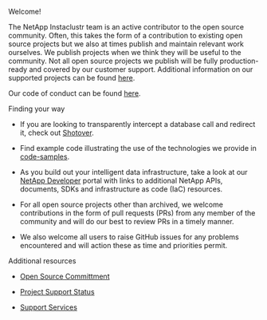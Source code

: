 Welcome! 

The NetApp Instaclustr team is an active contributor to the open source community. Often, this takes the form of a contribution to existing open source projects but we also at times publish and maintain relevant work ourselves. We publish projects when we think they will be useful to the community. Not all open source projects we publish will be fully production-ready and covered by our customer support. Additional information on our supported projects can be found [here](https://www.instaclustr.com/support/documentation/useful-information/instaclustr-open-source-project-status/). 

 

Our code of conduct can be found [here](https://github.com/instaclustr/.github/blob/main/CODE_OF_CONDUCT.md). 

 

Finding your way 

* If you are looking to transparently intercept a database call and redirect it, check out [Shotover](https://shotover.io).  

* Find example code illustrating the use of the technologies we provide in [code-samples](https://github.com/instaclustr/code-samples).  

* As you build out your intelligent data infrastructure, take a look at our [NetApp Developer](https://www.netapp.com/developer) portal with links to additional NetApp APIs, documents, SDKs and infrastructure as code (IaC) resources. 

* For all open source projects other than archived, we welcome contributions in the form of pull requests (PRs) from any member of the community and will do our best to review PRs in a timely manner.  

* We also welcome all users to raise GitHub issues for any problems encountered and will action these as time and priorities permit. 

Additional resources 

* [Open Source Committment](https://www.instaclustr.com/open-source/) 

* [Project Support Status](https://www.instaclustr.com/support/documentation/announcements/instaclustr-open-source-project-status/) 

* [Support Services](https://www.instaclustr.com/support-solutions/) 
